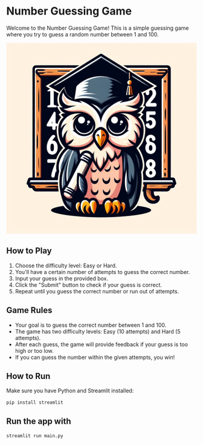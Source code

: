 # Number Guessing Game


Welcome to the Number Guessing Game! This is a simple guessing game where you try to guess a random number between 1 and 100.

![Number Guessing Logo](https://github.com/Gorachand22/The-Number-Guessing-Game/blob/main/images/logo1.png)

## How to Play

1. Choose the difficulty level: Easy or Hard.
2. You'll have a certain number of attempts to guess the correct number.
3. Input your guess in the provided box.
4. Click the "Submit" button to check if your guess is correct.
5. Repeat until you guess the correct number or run out of attempts.

## Game Rules

- Your goal is to guess the correct number between 1 and 100.
- The game has two difficulty levels: Easy (10 attempts) and Hard (5 attempts).
- After each guess, the game will provide feedback if your guess is too high or too low.
- If you can guess the number within the given attempts, you win!

## How to Run

Make sure you have Python and Streamlit installed:

    pip install streamlit

## Run the app with

    streamlit run main.py